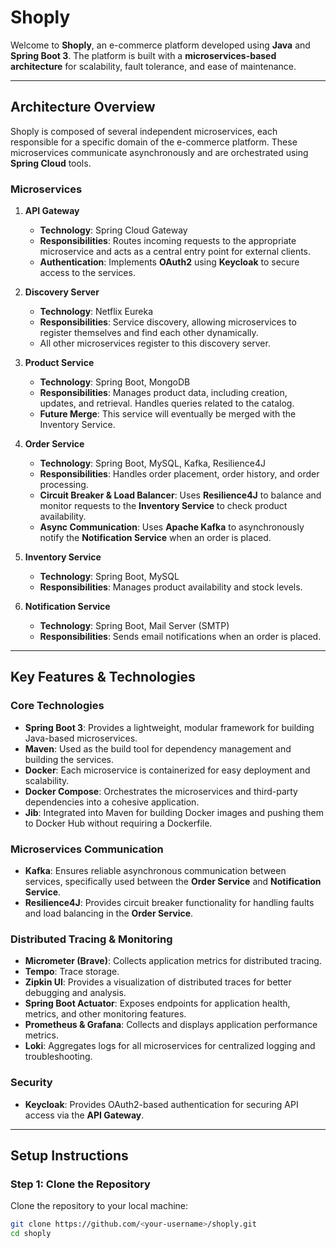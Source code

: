 # Shoply

Welcome to **Shoply**, an e-commerce platform developed using **Java** and **Spring Boot 3**. The platform is built with a **microservices-based architecture** for scalability, fault tolerance, and ease of maintenance.

---

## Architecture Overview

Shoply is composed of several independent microservices, each responsible for a specific domain of the e-commerce platform. These microservices communicate asynchronously and are orchestrated using **Spring Cloud** tools.

### Microservices

1. **API Gateway**
   - **Technology**: Spring Cloud Gateway
   - **Responsibilities**: Routes incoming requests to the appropriate microservice and acts as a central entry point for external clients.
   - **Authentication**: Implements **OAuth2** using **Keycloak** to secure access to the services.

2. **Discovery Server**
   - **Technology**: Netflix Eureka
   - **Responsibilities**: Service discovery, allowing microservices to register themselves and find each other dynamically.
   - All other microservices register to this discovery server.

3. **Product Service**
   - **Technology**: Spring Boot, MongoDB
   - **Responsibilities**: Manages product data, including creation, updates, and retrieval. Handles queries related to the catalog.
   - **Future Merge**: This service will eventually be merged with the Inventory Service.

4. **Order Service**
   - **Technology**: Spring Boot, MySQL, Kafka, Resilience4J
   - **Responsibilities**: Handles order placement, order history, and order processing.
   - **Circuit Breaker & Load Balancer**: Uses **Resilience4J** to balance and monitor requests to the **Inventory Service** to check product availability.
   - **Async Communication**: Uses **Apache Kafka** to asynchronously notify the **Notification Service** when an order is placed.

5. **Inventory Service**
   - **Technology**: Spring Boot, MySQL
   - **Responsibilities**: Manages product availability and stock levels.

6. **Notification Service**
   - **Technology**: Spring Boot, Mail Server (SMTP)
   - **Responsibilities**: Sends email notifications when an order is placed.

---

## Key Features & Technologies

### Core Technologies
- **Spring Boot 3**: Provides a lightweight, modular framework for building Java-based microservices.
- **Maven**: Used as the build tool for dependency management and building the services.
- **Docker**: Each microservice is containerized for easy deployment and scalability.
- **Docker Compose**: Orchestrates the microservices and third-party dependencies into a cohesive application.
- **Jib**: Integrated into Maven for building Docker images and pushing them to Docker Hub without requiring a Dockerfile.

### Microservices Communication
- **Kafka**: Ensures reliable asynchronous communication between services, specifically used between the **Order Service** and **Notification Service**.
- **Resilience4J**: Provides circuit breaker functionality for handling faults and load balancing in the **Order Service**.

### Distributed Tracing & Monitoring
- **Micrometer (Brave)**: Collects application metrics for distributed tracing.
- **Tempo**: Trace storage.
- **Zipkin UI**: Provides a visualization of distributed traces for better debugging and analysis.
- **Spring Boot Actuator**: Exposes endpoints for application health, metrics, and other monitoring features.
- **Prometheus & Grafana**: Collects and displays application performance metrics.
- **Loki**: Aggregates logs for all microservices for centralized logging and troubleshooting.

### Security
- **Keycloak**: Provides OAuth2-based authentication for securing API access via the **API Gateway**.

---

## Setup Instructions

### Step 1: Clone the Repository
Clone the repository to your local machine:

```bash
git clone https://github.com/<your-username>/shoply.git
cd shoply
